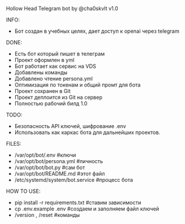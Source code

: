 Hollow Head Telegram bot by @cha0skvlt
v1.0

INFO:
 - Бот создан в учебных целях, дает доступ к openai через telegram

DONE:
 - Есть бот который пишет в телеграм
 - Проект оформлен в yml
 - Бот работает как сервис на VDS
 - Добавлены команды
 - Добавлено чтение persona.yml
 - Оптимизация по токенам и общий промт для бота
 - Проект сохранен в Git
 - Проект деплоится из Git на сервер
 - Полностью рабочий билд 1.0

TODO:
 - Безопасность API ключей, шифрование .env
 - Использовать как каркас бота для дальнейших проектов.

FILES:
  - /var/opt/bot/.env                #ключи
  - /var/opt/bot/persona.yml         #личность
  - /var/opt/bot/bot.py              #сам бот
  - /var/opt/bot/README.md           #этот файл
  - /etc/systemd/system/bot.service  #процесс бота

HOW TO USE:
  - pip install -r requirements.txt  #ставим зависимости
  - cp .env.example .env             #создаем и заполняем файл ключей
  - /version , /reset                #команды
